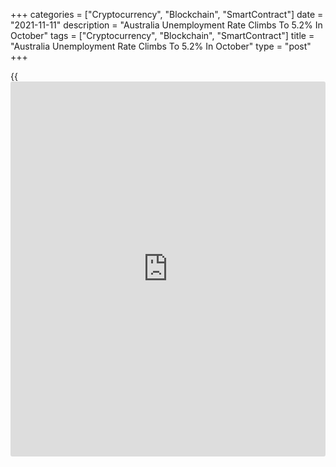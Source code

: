 +++
categories = ["Cryptocurrency", "Blockchain", "SmartContract"]
date = "2021-11-11"
description = "Australia Unemployment Rate Climbs To 5.2% In October"
tags = ["Cryptocurrency", "Blockchain", "SmartContract"]
title = "Australia Unemployment Rate Climbs To 5.2% In October"
type = "post"
+++

{{<iframe id="large-banner" src="https://www.bounty.group/#slide=10.0" width="100%" height="600" scrolling="no" style="border: 0px solid rgb(216, 221, 230); border-radius: 3px;">}}

The jobless rate in Australia came in at a seasonally adjusted 5.2
percent in October, the Australian Bureau of Statistics said on
Thursday.

That was well above expectations for 4.8 percent and up from 4.6 percent
in September.

The Australian [economy][1] lost 46,300 jobs last month, missing
forecasts for an increase of50,000 following the loss of 138,000 jobs in
the previous month.

Full-time employment shed 40,900 jobs to 8,941,200 after gaining 26,700
jobs in September, while part-time jobs lost 5,900 jobs to 3,894,000
after dropping 164,700 a month earlier.

Employment was 160,300 people (1.2 percent) lower than March 2020

The participation rate increased to 64.7 percent, shy of expectations
for 64.9 percent but still up from 64.5 percent a month earlier. It
increased by 0.3 pts for men to 69.5 percent and remained at 60.0
percent for women.

In seasonally adjusted [terms](https://www.fintechee.com/terms/), in October 2021, monthly hours worked in
all jobs decreased by 1.5 million hours (0.1 percent) to 1,727 million
hours. They were also down by 37.8 million hours (2.1 percent) from
March 2020.

The underemployment rate increased by 0.3 pts to 9.5 percent, which was
0.7 pts higher than March 2020. The underutilization rate increased by
0.9 pts to 14.7 percent.

For comments and feedback [contact](https://www.playgroundfx.com/contact/): editorial@rtt[news](https://www.letsplayfx.com/blog/forex-news-website/).com

[Economic News][1]

 **What parts of the world are seeing the best (and worst) economic
performances lately? Click[here][2] to check out our [Econ Scorecard][2]
and find out! See up-to-the-moment [ranking](https://www.playgroundfx.com/blog/crypto-exchange-ranking/)s for the best and worst
performers in [GDP][3], [unemployment rate][4], [inflation][5] and much
more.**

   1. www.rtt[news](https://www.letsplayfx.com/blog/forex-news-website/).com/Content/EconomicNews.aspx
   2. www.rtt[news](https://www.letsplayfx.com/blog/forex-news-website/).com/economic-scorecard/world-rank/PPI/highest-performance.aspx
   3. www.rtt[news](https://www.letsplayfx.com/blog/forex-news-website/).com/economic-scorecard/world-rank/GDP/highest-performance.aspx
   4. www.rtt[news](https://www.letsplayfx.com/blog/forex-news-website/).com/economic-scorecard/world-rank/unemployment-rate/lowest-performance.aspx
   5. www.rtt[news](https://www.letsplayfx.com/blog/forex-news-website/).com/economic-scorecard/world-rank/CPI/highest-performance.aspx